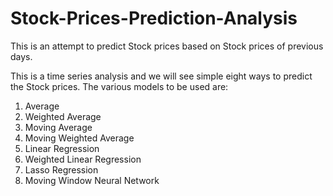 # Stock-Prices-Prediction-Analysis
This is an attempt to predict Stock prices based on Stock prices of previous days.

This is a time series analysis and we will see simple eight ways to predict the Stock prices. The various models to be used are:
   1. Average
   2. Weighted Average
   3. Moving Average
   4. Moving Weighted Average
   5. Linear Regression
   6. Weighted Linear Regression
   7. Lasso Regression
   8. Moving Window Neural Network 
